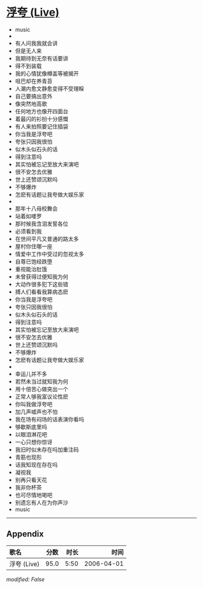 # [浮夸 (Live)](https://music.163.com/song?id=65819)

* music
* 
* 有人问我我就会讲
* 但是无人来
* 我期待到无奈有话要讲
* 得不到装载
* 我的心情犹像樽盖等被揭开
* 咀巴却在养青苔
* 人潮内愈文静愈变得不受理睬
* 自己要搞出意外
* 像突然地高歌
* 任何地方也像开四面台
* 着最闪的衫扮十分感慨
* 有人来拍照要记住插袋
* 你当我是浮夸吧
* 夸张只因我很怕
* 似木头似石头的话
* 得到注意吗
* 其实怕被忘记至放大来演吧
* 很不安怎去优雅
* 世上还赞颂沉默吗
* 不够爆炸
* 怎麽有话题让我夸做大娱乐家
* 
* 那年十八母校舞会
* 站着如喽罗
* 那时候我含泪发誓各位
* 必须看到我
* 在世间平凡又普通的路太多
* 屋村你住哪一座
* 情爱中工作中受过的忽视太多
* 自尊已饱经跌堕
* 重视能治肚饿
* 未曾获得过便知我为何
* 大动作很多犯下这些错
* 搏人们看看我算病态麽
* 你当我是浮夸吧
* 夸张只因我很怕
* 似木头似石头的话
* 得到注意吗
* 其实怕被忘记至放大来演吧
* 很不安怎去优雅
* 世上还赞颂沉默吗
* 不够爆炸
* 怎麽有话题让我夸做大娱乐家
* 
* 幸运儿并不多
* 若然未当过就知我为何
* 用十倍苦心做突出一个
* 正常人够我富议论性麽
* 你叫我做浮夸吧
* 加几声嘘声也不怕
* 我在场有闷场的话表演你看吗
* 够歇斯底里吗
* 以眼泪淋花吧
* 一心只想你惊讶
* 我旧时似未存在吗加重注码
* 青筋也现形
* 话我知现在存在吗
* 凝视我
* 别再只看天花
* 我非你杯茶
* 也可尽情地喝吧
* 别遗忘有人在为你声沙
* music


---

## Appendix

|歌名|分数|时长|时间|
|:---|:---:|---:|---:|
|浮夸 (Live)|95.0|5:50|2006-04-01

*modified: False*